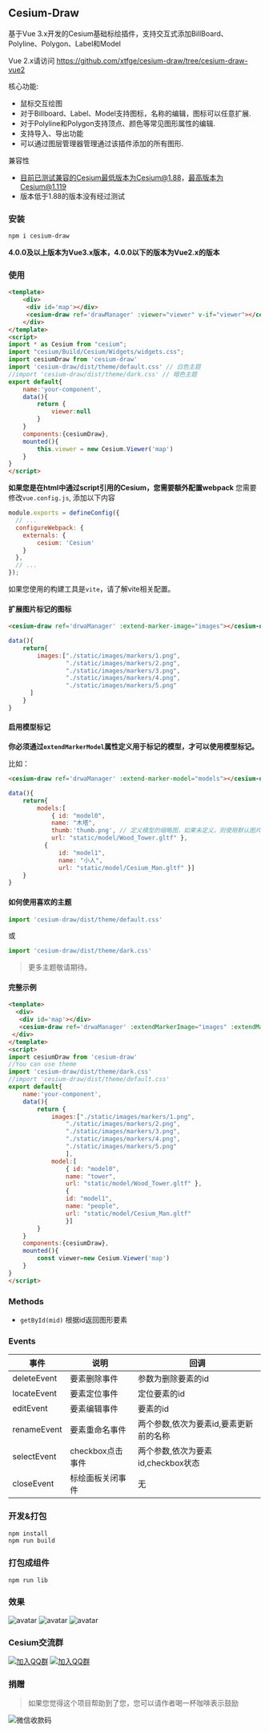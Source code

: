 
## Cesium-Draw

基于Vue 3.x开发的Cesium基础标绘插件，支持交互式添加BillBoard、Polyline、Polygon、Label和Model

Vue 2.x请访问 https://github.com/xtfge/cesium-draw/tree/cesium-draw-vue2

核心功能:
- 鼠标交互绘图
- 对于Billboard、Label、Model支持图标，名称的编辑，图标可以任意扩展.
- 对于Polyline和Polygon支持顶点、颜色等常见图形属性的编辑.
- 支持导入、导出功能
- 可以通过图层管理器管理通过该插件添加的所有图形.

兼容性
- 目前已测试兼容的Cesium最低版本为Cesium@1.88，最高版本为Cesium@1.119
- 版本低于1.88的版本没有经过测试
### 安装

```sh
npm i cesium-draw
```

**4.0.0及以上版本为Vue3.x版本，4.0.0以下的版本为Vue2.x的版本**

### 使用
```HTML
<template>
    <div>
     <div id='map'></div>
     <cesium-draw ref='drawManager' :viewer="viewer" v-if="viewer"></cesium-draw>
    </div>
</template>
<script>
import * as Cesium from "cesium";
import "cesium/Build/Cesium/Widgets/widgets.css";
import cesiumDraw from 'cesium-draw'
import 'cesium-draw/dist/theme/default.css' // 白色主题
//import 'cesium-draw/dist/theme/dark.css' // 暗色主题
export default{
    name:'your-component',
    data(){
        return {
            viewer:null
        }
    }
    components:{cesiumDraw},
    mounted(){
        this.viewer = new Cesium.Viewer('map')
    }
}
</script>
```
**如果您是在html中通过script引用的Cesium，您需要额外配置webpack**
您需要修改`vue.config.js`, 添加以下内容
```js
module.exports = defineConfig({
  // ...
  configureWebpack: {
    externals: {
        cesium: 'Cesium'
    }
  },
  // ...
});
```
如果您使用的构建工具是`vite`，请了解vite相关配置。
#### 扩展图片标记的图标
```html
<cesium-draw ref='drwaManager' :extend-marker-image="images"></cesium-draw>
```
```js
data(){
    return{
        images:["./static/images/markers/1.png",
                "./static/images/markers/2.png",
                "./static/images/markers/3.png",
                "./static/images/markers/4.png",
                "./static/images/markers/5.png"
      ]
    }
}
```
#### 启用模型标记
**你必须通过`extendMarkerModel`属性定义用于标记的模型，才可以使用模型标记。**

比如：
```html
<cesium-draw ref='drwaManager' :extend-marker-model="models"></cesium-draw>
```
```js
data(){
    return{
        models:[
            { id: "model0",
            name: "木塔",
            thumb:'thumb.png', // 定义模型的缩略图，如果未定义，则使用默认图片
            url: "static/model/Wood_Tower.gltf" },
          {
              id: "model1",
              name: "小人",
              url: "static/model/Cesium_Man.gltf" }]
    }
}
```
#### 如何使用喜欢的主题
```js
import 'cesium-draw/dist/theme/default.css'
```
或
```js
import 'cesium-draw/dist/theme/dark.css'
```
>更多主题敬请期待。
#### 完整示例
```HTML
<template>
  <div>
   <div id='map'></div>
   <cesium-draw ref='drwaManager' :extendMarkerImage="images" :extendMarkerModel='model' ></cesium-draw>
 </div>
</template>
<script>
import cesiumDraw from 'cesium-draw'
//You can use theme
import 'cesium-draw/dist/theme/dark.css'
//import 'cesium-draw/dist/theme/default.css'
export default{
    name:'your-component',
    data(){
        return {
            images:["./static/images/markers/1.png",
                "./static/images/markers/2.png",
                "./static/images/markers/3.png",
                "./static/images/markers/4.png",
                "./static/images/markers/5.png"
                ],
            model:[
                { id: "model0",
                name: "tower",
                url: "static/model/Wood_Tower.gltf" },
                {
                id: "model1",
                name: "people",
                url: "static/model/Cesium_Man.gltf"
                }]
        }
    }
    components:{cesiumDraw},
    mounted(){
        const viewer=new Cesium.Viewer('map')
    }
}
</script>
```
### Methods
- `getById(mid)` 根据id返回图形要素
### Events
事件|说明|回调
---|---|---
deleteEvent|要素删除事件|参数为删除要素的id
locateEvent|要素定位事件|定位要素的id
editEvent|要素编辑事件|要素的id
renameEvent|要素重命名事件|两个参数,依次为要素id,要素更新前的名称
selectEvent|checkbox点击事件|两个参数,依次为要素id,checkbox状态
closeEvent|标绘面板关闭事件|无
### 开发&打包
```sh
npm install
npm run build
```
### 打包成组件
```sh
npm run lib
```
### 效果
![avatar](https://img-blog.csdnimg.cn/20200102184048249.gif)
![avatar](https://img-blog.csdnimg.cn/2020041719034414.gif)
![avatar](https://i-blog.csdnimg.cn/direct/edb405fdfbb24d598219b704692f1db9.gif)

### Cesium交流群
[![加入QQ群](https://img.shields.io/badge/%E5%B7%B2%E6%BB%A1-107615960-blue)](http://qm.qq.com/cgi-bin/qm/qr?_wv=1027&k=bgWooLP8IhmlRV-V9ATdqEmq3oXze8uX&authKey=4ce2A9KMcoxJOpiASPIBXTNwc%2B5a3cL7n4P%2BoXD2YyJp4dR4H2BfHfqBQi4RurYP&noverify=0&group_code=107615960)  [![加入QQ群](https://img.shields.io/badge/-628262010-green)](http://qm.qq.com/cgi-bin/qm/qr?_wv=1027&k=OPOFzUro3j8kgtFYG1NU3NEammB0bTny&authKey=esRwasLjLPchfAxo6qQjYHsiWGN4%2BT32WKKjOVHyKeMr1HMvfWHl1PRmyo4zGQis&noverify=0&group_code=628262010)

### 捐赠
>如果您觉得这个项目帮助到了您，您可以请作者喝一杯咖啡表示鼓励

![微信收款码](https://i-blog.csdnimg.cn/direct/ab5232c5d4494d369fc9e7d700f1d8d1.jpeg)